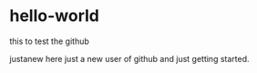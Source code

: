 # hello-world
this to test the github

justanew here just a new user of github and just getting started.
